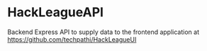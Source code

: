 # HackLeagueAPI
Backend Express API to supply data to the frontend application at https://github.com/techpathi/HackLeagueUI
